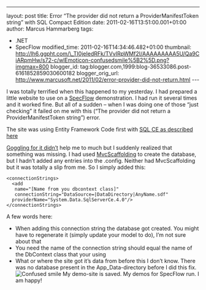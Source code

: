 ---
layout: post
title: Error “The provider did not return a
ProviderManifestToken string” with SQL Compact Edition
date: 2011-02-16T13:51:00.001+01:00
author: Marcus Hammarberg
tags:
  - .NET
  - SpecFlow
modified_time: 2011-02-16T14:34:46.482+01:00
thumbnail: http://lh6.ggpht.com/\_TI0jeIedRFk/TVvIRpWMf2I/AAAAAAAAA5U/Qa9CiARpmHw/s72-c/wlEmoticon-confusedsmile%5B2%5D.png?imgmax=800
blogger_id: tag:blogger.com,1999:blog-36533086.post-6161852859030600182
blogger_orig_url: http://www.marcusoft.net/2011/02/error-provider-did-not-return.html ---

I was totally terrified when this happened to my yesterday. I had
prepared a little website to use on a
<a href="http://www.specflow.org" target="_blank">SpecFlow</a>
demonstration. I had run it several times and it worked fine. But all of
a sudden – when I was doing one of those “just checking” it failed on me
with this (“The provider did not return a ProviderManifestToken string”)
error.

The site was using Entity Framework Code first with <a
href="http://weblogs.asp.net/scottgu/archive/2011/01/11/vs-2010-sp1-and-sql-ce.aspx"
target="_blank">SQL CE as described here</a>

<a
href="http://www.google.se/search?sourceid=chrome&amp;ie=UTF-8&amp;q=The+provider+did+not+return+a+ProviderManifestToken+string"
target="_blank">Goggling for it didn’t</a> help me to much but I
suddenly realized that something was missing. I had used <a
href="http://blog.stevensanderson.com/2011/01/28/mvcscaffolding-one-to-many-relationships/"
target="_blank">MvcScaffolding</a> to create the database, but I hadn’t
added any entries into the .config. Neither had MvcScaffolding but it
was totally a slip from me. So I simply added this:

``` brush:
<connectionStrings>
  <add
   name="[Name from you dbcontext class]"
   connectionString="DataSource=|DataDirectory|AnyName.sdf"
  providerName="System.Data.SqlServerCe.4.0"/>
</connectionStrings>
```
A few words here:
-   When adding this connection string the database got created. You
    might have to regenerate it (simply update your model to do), I’m
    not sure about that
-   You need the name of the connection string should equal the name of
    the DbContext class that your using
-   What or where the site got it’s data from before this I don’t know.
    There was no database present in the App_Data-directory before I did
    this fix. <img
    src="http://lh6.ggpht.com/_TI0jeIedRFk/TVvIRpWMf2I/AAAAAAAAA5U/Qa9CiARpmHw/wlEmoticon-confusedsmile%5B2%5D.png?imgmax=800"
    class="wlEmoticon wlEmoticon-confusedsmile"
    style="border-bottom-style: none; border-right-style: none; border-top-style: none; border-left-style: none"
    alt="Confused smile" />
My demo-site is saved. My demos for SpecFlow run. I am happy!
